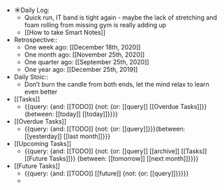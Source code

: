 - ☀️Daily Log:
    - Quick run, IT band is tight again - maybe the lack of stretching and foam rolling from missing gym is really adding up
    - [[How to take Smart Notes]]
- Retrospective::
    - One week ago: [[December 18th, 2020]]
    - One month ago: [[November 25th, 2020]]
    - One quarter ago: [[September 25th, 2020]]
    - One year ago: [[December 25th, 2019]]
- Daily Stoic::
    - Don’t burn the candle from both ends, let the mind relax to learn even better
- [[Tasks]]
    - {{query: {and: [[TODO]] {not: {or: [[query]] [[Overdue Tasks]]}} {between: [[today]] [[today]]}}}}
- [[Overdue Tasks]]
    - {{query: {and: [[TODO]] {not: {or: [[query]]}}}{between: [[yesterday]] [[last month]]}}}
- [[Upcoming Tasks]]
    - {{query: {and: [[TODO]] {not: {or: [[query]] [[archive]] [[Tasks]] [[Future Tasks]]}} {between: [[tomorrow]] [[next month]]}}}}
- [[Future Tasks]]
    - {{query: {and: [[TODO]] [[future]] {not: {or: [[query]]}}}}}
    - 
